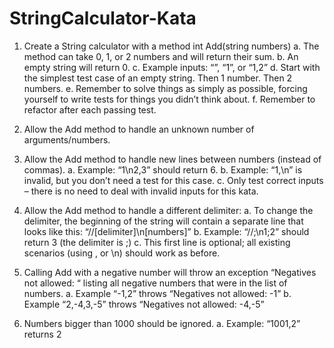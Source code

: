 # StringCalculator-Kata
1. Create a String calculator with a method int Add(string numbers) 
a. The method can take 0, 1, or 2 numbers and will return their sum. 
b. An empty string will return 0. 
c. Example inputs: “”, “1”, or “1,2” 
d. Start with the simplest test case of an empty string. Then 1 number. Then 2 numbers. 
e. Remember to solve things as simply as possible, forcing yourself to write tests for things you didn’t think about. 
f. Remember to refactor after each passing test. 

2. Allow the Add method to handle an unknown number of arguments/numbers.

3. Allow the Add method to handle new lines between numbers (instead of commas). 
a. Example: “1\n2,3” should return 6. 
b. Example: “1,\n” is invalid, but you don’t need a test for this case. 
c. Only test correct inputs – there is no need to deal with invalid inputs for this kata. 

4. Allow the Add method to handle a different delimiter: 
a. To change the delimiter, the beginning of the string will contain a separate line that looks like this: “//[delimiter]\n[numbers]” 
b. Example: “//;\n1;2” should return 3 (the delimiter is ;) 
c. This first line is optional; all existing scenarios (using , or \n) should work as before. 

5. Calling Add with a negative number will throw an exception “Negatives not allowed: “ listing all negative numbers that were in the list of numbers. 
a. Example “-1,2” throws “Negatives not allowed: -1” 
b. Example “2,-4,3,-5” throws “Negatives not allowed: -4,-5” 

6. Numbers bigger than 1000 should be ignored. 
a. Example: “1001,2” returns 2 
